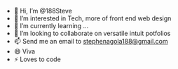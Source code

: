 - 👋 Hi, I’m @188Steve
- 👀 I’m interested in Tech, more of front end web design
- 🌱 I’m currently learning ...
- 💞️ I’m looking to collaborate on versatile intuit potfolios
- 📫 Send me an email to stephenagola188@gmail.com
- 😄 Viva
- ⚡ Loves to code

<!---
188Steve/188Steve is a ✨ special ✨ repository because its `README.md` (this file) appears on your GitHub profile.
You can click the Preview link to take a look at your changes.
--->
